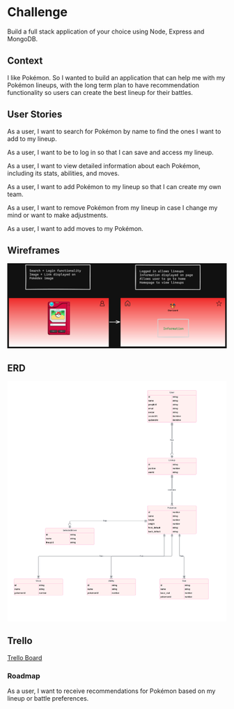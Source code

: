# Challenge

Build a full stack application of your choice using Node, Express and MongoDB.

## Context

I like Pokémon. So I wanted to build an application that can help me with my Pokémon lineups, with the long term plan to have recommendation functionality so users can create the best lineup for their battles. 

## User Stories

As a user, I want to search for Pokémon by name to find the ones I want to add to my lineup.

As a user, I want to be to log in so that I can save and access my lineup.

As a user, I want to view detailed information about each Pokémon, including its stats, abilities, and moves.

As a user, I want to add Pokémon to my lineup so that I can create my own team.

As a user, I want to remove Pokémon from my lineup in case I change my mind or want to make adjustments.

As a user, I want to add moves to my Pokémon.

## Wireframes

![Wireframe](/public/images/Wireframe.png)

## ERD

![ERD](/public/images/ERD.png)

## Trello

[Trello Board](https://trello.com/b/zNjuWdtp/pok%C3%A9dex) 

### Roadmap

As a user, I want to receive recommendations for Pokémon based on my lineup or battle preferences.